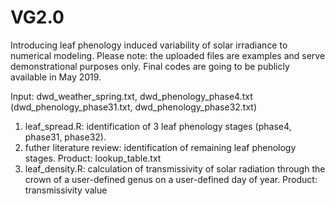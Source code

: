 # VG2.0
Introducing leaf phenology induced variability of solar irradiance to numerical modeling.
Please note: the uploaded files are examples and serve demonstrational purposes only. Final codes are going to be publicly available in May 2019.

Input: dwd_weather_spring.txt, dwd_phenology_phase4.txt (dwd_phenology_phase31.txt, dwd_phenology_phase32.txt)
1. leaf_spread.R:             identification of 3 leaf phenology stages (phase4, phase31, phase32).
2. futher literature review:  identification of remaining leaf phenology stages.
Product: lookup_table.txt
3. leaf_density.R:            calculation of transmissivity of solar radiation through the crown of a user-defined genus on a user-defined day of year.
Product: transmissivity value
